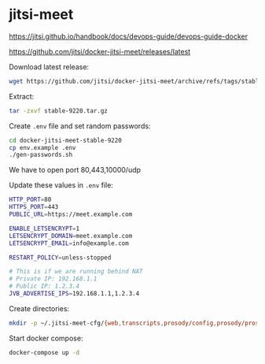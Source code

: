 # jitsi-meet

https://jitsi.github.io/handbook/docs/devops-guide/devops-guide-docker

https://github.com/jitsi/docker-jitsi-meet/releases/latest

Download latest release:
```bash
wget https://github.com/jitsi/docker-jitsi-meet/archive/refs/tags/stable-9220.tar.gz
```

Extract:
```bash
tar -zxvf stable-9220.tar.gz
```

Create `.env` file and set random passwords:
```bash
cd docker-jitsi-meet-stable-9220
cp env.example .env
./gen-passwords.sh
```

We have to open port 80,443,10000/udp

Update these values in `.env` file:
```bash
HTTP_PORT=80
HTTPS_PORT=443
PUBLIC_URL=https://meet.example.com

ENABLE_LETSENCRYPT=1
LETSENCRYPT_DOMAIN=meet.example.com
LETSENCRYPT_EMAIL=info@example.com

RESTART_POLICY=unless-stopped

# This is if we are running behind NAT
# Private IP: 192.168.1.1
# Public IP: 1.2.3.4
JVB_ADVERTISE_IPS=192.168.1.1,1.2.3.4
```

Create directories:
```bash
mkdir -p ~/.jitsi-meet-cfg/{web,transcripts,prosody/config,prosody/prosody-plugins-custom,jicofo,jvb,jigasi,jibri}
```

Start docker compose:
```bash
docker-compose up -d
```

